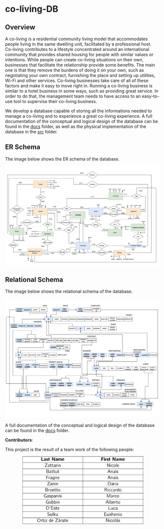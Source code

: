 # co-living-DB

## Overview
A co-living is a residential community living model that accommodates people living in the same dwelling unit, facilitated by a professional host. Co-living contributes to a lifestyle concentrated around an international community that provides shared housing for people with similar values or intentions.
While people can create co-living situations on their own, businesses that facilitate the relationship provide some benefits. The main one is that they remove the burdens of doing it on your own, such as negotiating your own contract, furnishing the place and setting up utilities, Wi-Fi and other services. Co-living businesses take care of all of these factors and make it easy to move right in.
Running a co-living business is similar to a hotel business in some ways, such as providing great service. In order to do that, the management team needs to have access to an easy-to-use tool to supervise their co-living business.

We develop a database capable of storing all the informations needed to manage a co-living and to experience a great co-living experience.
A full documentation of the conceptual and logical design of the database can be found in the [docs](docs) folder, as well as the physical implementation of the database in the [src](src) folder.
 
## ER Schema
The image below shows the ER schema of the database.
<p align="center">
    <img src="imgs/er.png" width="800" />
</p>

## Relational Schema
The image below shows the relational schema of the database.
<p align="center">
    <img src="imgs/relational.png" width="800" />
</p>

A full documentation of the conceptual and logical design of the database can be found in the [docs](docs) folder.

  
**Contributors**:

This project is the result of a team work of the following people:

<p align="center">
    <img src="imgs/people.png" width="400" />
</p>
